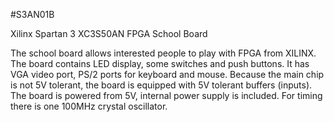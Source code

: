 <!--- PrjInfo ---> <!--- Please remove this line after manually editing --->
<!--- 00a56be08b96043df9e37d6aff7b6990 --->
<!--- Created:20170111-16:38: ---> 
<!--- Author:Mlab: ---> 
<!--- AuthorEmail:mlab@mlab.cz: ---> 
<!--- Tags:imported: ---> 
<!--- Ust:None: ---> 
<!--- Name:S3AN01B: --->
#S3AN01B 
<!--- LongName --->
Xilinx Spartan 3 XC3S50AN FPGA School Board
<!--- ELongName ---> 

<!--- Lead --->
The school board allows interested people to play with FPGA
  from XILINX. The board contains LED display, some switches
  and push buttons. It has VGA video port, PS/2 ports for
  keyboard and mouse. Because the main chip is not 5V tolerant,
  the board is equipped with 5V tolerant buffers (inputs).
  The board is powered from 5V, internal power supply is included.
  For timing there is one 100MHz crystal oscillator.
<!--- ELead ---> 


​
​
<!--- Description --->
<!--- EDescription --->
<!--- Content --->
<!--- EContent --->
            